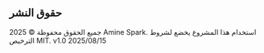 ## حقوق النشر

جميع الحقوق محفوظة © 2025 Amine Spark. استخدام هذا المشروع يخضع لشروط الترخيص MIT.
v1.0 2025/08/15

